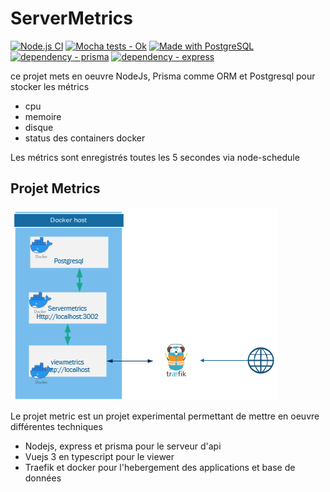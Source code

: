 # ServerMetrics

[![Node.js CI](https://github.com/lgrdev/servermetrics/actions/workflows/node.js.yml/badge.svg)](https://github.com/lgrdev/servermetrics/actions/workflows/node.js.yml)
[![Mocha tests - Ok](https://img.shields.io/static/v1?label=Mocha+tests&message=Ok&color=2ea44f)](https://)
[![Made with PostgreSQL](https://img.shields.io/badge/PostgreSQL-13-blue?logo=postgresql&logoColor=white)](https://www.postgresql.org/ "Go to PostgresSQL homepage")
[![dependency - prisma](https://img.shields.io/badge/dependency-prisma-blue)](https://www.npmjs.com/package/prisma)
[![dependency - express](https://img.shields.io/badge/dependency-express-blue)](https://www.npmjs.com/package/express)

ce projet mets en oeuvre NodeJs, Prisma comme ORM et Postgresql pour stocker les métrics

- cpu
- memoire
- disque
- status des containers docker

Les métrics sont enregistrés toutes les 5 secondes via node-schedule

## Projet Metrics

![Projet Metrics](./images/nodejs-metrics.png "Projet Metrics")

Le projet metric est un projet experimental permettant de mettre en oeuvre différentes techniques

- Nodejs, express et prisma pour le serveur d'api
- Vuejs 3 en typescript pour le viewer
- Traefik et docker pour l'hebergement des applications et base de données
